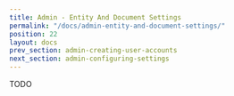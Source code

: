 ```yaml
---
title: Admin - Entity And Document Settings
permalink: "/docs/admin-entity-and-document-settings/"
position: 22
layout: docs
prev_section: admin-creating-user-accounts
next_section: admin-configuring-settings
---
```


TODO
